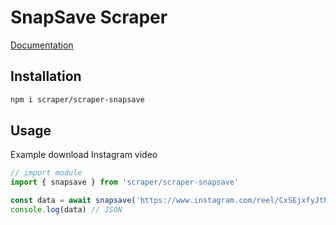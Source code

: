 # SnapSave Scraper
[Documentation](https://ReyEndymion.github.io/scraper/modules/_ReyEndymion_scraper_instagram.html)

## Installation
```sh
npm i scraper/scraper-snapsave
```

## Usage 
Example download Instagram video
```ts
// import module
import { snapsave } from 'scraper/scraper-snapsave'

const data = await snapsave('https://www.instagram.com/reel/CxSEjxfyJtN')
console.log(data) // JSON
```
